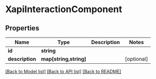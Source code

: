 # XapiInteractionComponent

## Properties
Name | Type | Description | Notes
------------ | ------------- | ------------- | -------------
**id** | **string** |  | 
**description** | **map[string,string]** |  | [optional] 

[[Back to Model list]](../README.md#documentation-for-models) [[Back to API list]](../README.md#documentation-for-api-endpoints) [[Back to README]](../README.md)


